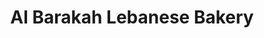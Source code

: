 ---
title: "Al Barakah Lebanese Bakery"
url: /birmingham/al-barakah-lebanese-bakery/
shop: bakery
---